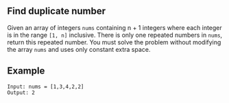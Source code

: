 ## Find duplicate number

Given an array of integers `nums` containing n + 1 integers where each integer is in the range `[1, n]` inclusive.
There is only one repeated numbers in `nums`, return this repeated number.
You must solve the problem without modifying the array `nums` and uses only constant extra space.

## Example

```
Input: nums = [1,3,4,2,2]
Output: 2
```
